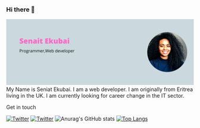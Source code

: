 ### Hi there 👋

<img src="Circular Cutaways Tumblr Banner.png">
My Name is Seniat Ekubai. I am a web developer.
I am originally from Eritrea living in the UK.
I am currently looking for career change in the IT sector.

Get in touch

[![Twitter](https://img.shields.io/badge/Gmail-D14836?style=for-the-badge&logo=gmail&logoColor=white)](senaitekubai@gmail.com)
[![Twitter](https://img.shields.io/badge/LinkedIn-0077B5?style=for-the-badge&logo=linkedin&logoColor=white)](https://www.linkedin.com/in/senait-ekubai/)
![Anurag's GitHub stats](https://github-readme-stats.vercel.app/api?username=SenaitEkubai&show_icons=true&theme=radical)
[![Top Langs](https://github-readme-stats.vercel.app/api/top-langs/?username=SenaitEkubai&show_icons=true&theme=radical)](https://github.com/anuraghazra/github-readme-stats)
